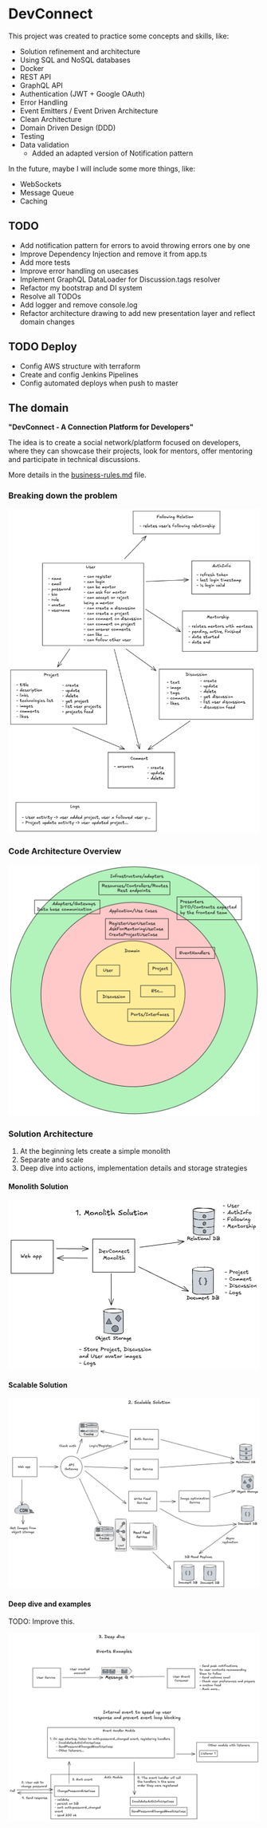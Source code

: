 # DevConnect

This project was created to practice some concepts and skills, like:

- Solution refinement and architecture
- Using SQL and NoSQL databases
- Docker
- REST API
- GraphQL API
- Authentication (JWT + Google OAuth)
- Error Handling
- Event Emitters / Event Driven Architecture
- Clean Architecture
- Domain Driven Design (DDD)
- Testing
- Data validation
  - Added an adapted version of Notification pattern

In the future, maybe I will include some more things, like:

- WebSockets
- Message Queue
- Caching

## TODO

- Add notification pattern for errors to avoid throwing errors one by one
- Improve Dependency Injection and remove it from app.ts
- Add more tests
- Improve error handling on usecases
- Implement GraphQL DataLoader for Discussion.tags resolver
- Refactor my bootstrap and DI system
- Resolve all TODOs
- Add logger and remove console.log
- Refactor architecture drawing to add new presentation layer and reflect domain changes

## TODO Deploy

- Config AWS structure with terraform
- Create and config Jenkins Pipelines
- Config automated deploys when push to master

## The domain

**"DevConnect - A Connection Platform for Developers"**

The idea is to create a social network/platform focused on developers, where they can showcase their projects, look for mentors, offer mentoring and participate in technical discussions.

More details in the [business-rules.md](./business-rules.md) file.

### Breaking down the problem

![](./architecture/problem-breakdown.excalidraw.png)

### Code Architecture Overview

![](./architecture/code-architecture-overview.excalidraw.png)

### Solution Architecture

1. At the beginning lets create a simple monolith
2. Separate and scale
3. Deep dive into actions, implementation details and storage strategies

#### Monolith Solution

![](./architecture/monolith-solution.excalidraw.png)

#### Scalable Solution

![](./architecture/scalable-solution.excalidraw.png)

#### Deep dive and examples

TODO: Improve this.

![](./architecture/deep-dive.excalidraw.png)
